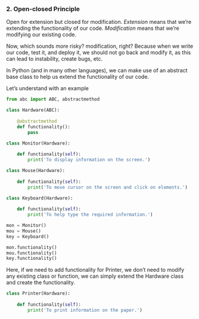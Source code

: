 ### 2. Open-closed Principle
Open for extension but closed for modification. *Extension* means that we’re extending the functionality of our code. *Modification* means that we’re modifying our existing code.

Now, which sounds more risky? modification, right? Because when we write our code, test it, and deploy it, we should not go back and modify it, as this can lead to instability, create bugs, etc.

In Python (and in many other languages), we can make use of an abstract base class to help us extend the functionality of our code.

Let’s understand with an example

```python
from abc import ABC, abstractmethod

class Hardware(ABC):
    
    @abstractmethod
    def functionality():
        pass

class Monitor(Hardware):
    
    def functionality(self):
        print('To display information on the screen.')

class Mouse(Hardware):
    
    def functionality(self):
        print('To move cursor on the screen and click on elements.')

class Keyboard(Hardware):
    
    def functionality(self):
        print('To help type the required information.')

mon = Monitor()
mou = Mouse()
key = Keyboard()

mon.functionality()
mou.functionality()
key.functionality()
```

Here, if we need to add functionality for Printer, we don’t need to modify any existing class or function, we can simply extend the Hardware class and create the functionality.

```python
class Printer(Hardware):
    
    def functionality(self):
        print('To print information on the paper.')
```
